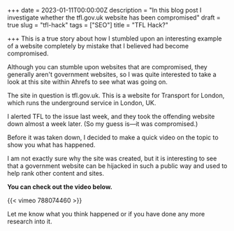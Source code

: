 +++
date = 2023-01-11T00:00:00Z
description = "In this blog post I investigate whether the tfl.gov.uk website has been compromised"
draft = true
slug = "tfl-hack"
tags = ["SEO"]
title = "TFL Hack?"

+++
This is a true story about how I stumbled upon an interesting example of a website completely by mistake that I believed had become compromised.

Although you can stumble upon websites that are compromised, they generally aren't government websites, so I was quite interested to take a look at this site within Ahrefs to see what was going on.

The site in question is tfl.gov.uk. This is a website for Transport for London, which runs the underground service in London, UK.

I alerted TFL to the issue last week, and they took the offending website down almost a week later. (So my guess is—it was compromised.)

Before it was taken down, I decided to make a quick video on the topic to show you what has happened. 

I am not exactly sure why the site was created, but it is interesting to see that a government website can be hijacked in such a public way and used to help rank other content and sites.

**You can check out the video below.**

{{< vimeo 788074460 >}}

Let me know what you think happened or if you have done any more research into it.